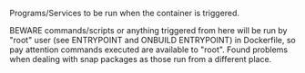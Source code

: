 Programs/Services to be run when the container is triggered.

BEWARE commands/scripts or anything triggered from here will be run by "root"
user (see ENTRYPOINT and ONBUILD ENTRYPOINT) in Dockerfile, so pay attention commands
executed are available to "root". Found problems when dealing with snap packages
as those run from a different place.